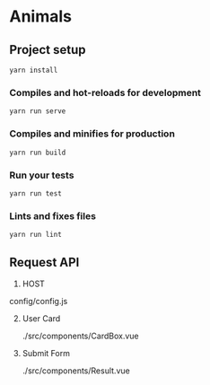 # Animals

## Project setup
```
yarn install
```

### Compiles and hot-reloads for development
```
yarn run serve
```

### Compiles and minifies for production
```
yarn run build
```

### Run your tests
```
yarn run test
```

### Lints and fixes files
```
yarn run lint
```

## Request API
1. HOST

  config/config.js

2. User Card

   ./src/components/CardBox.vue


3. Submit Form

   ./src/components/Result.vue